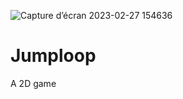 
![Capture d’écran 2023-02-27 154636](https://user-images.githubusercontent.com/98318644/221596659-07bb31f6-253f-428a-b44a-a236d5f6376a.png)

# Jumploop
A 2D game
